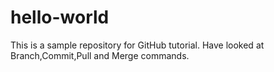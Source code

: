 # hello-world
This is a sample repository for GitHub tutorial.
Have looked at Branch,Commit,Pull and Merge commands.
